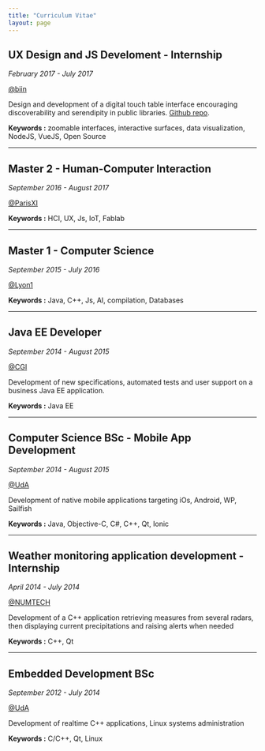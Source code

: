 ```yaml
---
title: "Curriculum Vitae"
layout: page
---
```


## UX Design and JS Develoment - Internship

*February 2017 - July 2017*

[@biin](http://biin.fr)

Design and development of a digital touch table interface encouraging discoverability and serendipity in public libraries. [Github repo](https://github.com/biinlab/bibliotouch).

**Keywords :** zoomable interfaces, interactive surfaces, data visualization, NodeJS, VueJS, Open Source

----

## Master 2 - Human-Computer Interaction

*September 2016 - August 2017*

[@ParisXI](http://www.u-psud.fr/fr/index.html)

**Keywords :** HCI, UX, Js, IoT, Fablab

----

## Master 1 - Computer Science

*September 2015 - July 2016*

[@Lyon1](https://www.univ-lyon1.fr/)

**Keywords :** Java, C++, Js, AI, compilation, Databases

----

## Java EE Developer

*September 2014 - August 2015*

[@CGI](http://www.cgi.fr)

Development of new specifications, automated tests and user support on a business Java EE application.

**Keywords :** Java EE

----

## Computer Science BSc - Mobile App Development

*September 2014 - August 2015*

[@UdA](http://u-clermont1.fr/)

Development of native mobile applications targeting iOs, Android, WP, Sailfish

**Keywords :** Java, Objective-C, C#, C++, Qt, Ionic

----

## Weather monitoring application development - Internship

*April 2014 - July 2014*

[@NUMTECH](http://www.numtech.fr/)

Development of a C++ application retrieving measures from several radars, then displaying current precipitations and raising alerts when needed

**Keywords :** C++, Qt

----

## Embedded Development BSc

*September 2012 - July 2014*

[@UdA](http://u-clermont1.fr/)

Development of realtime C++ applications, Linux systems administration

**Keywords :** C/C++, Qt, Linux